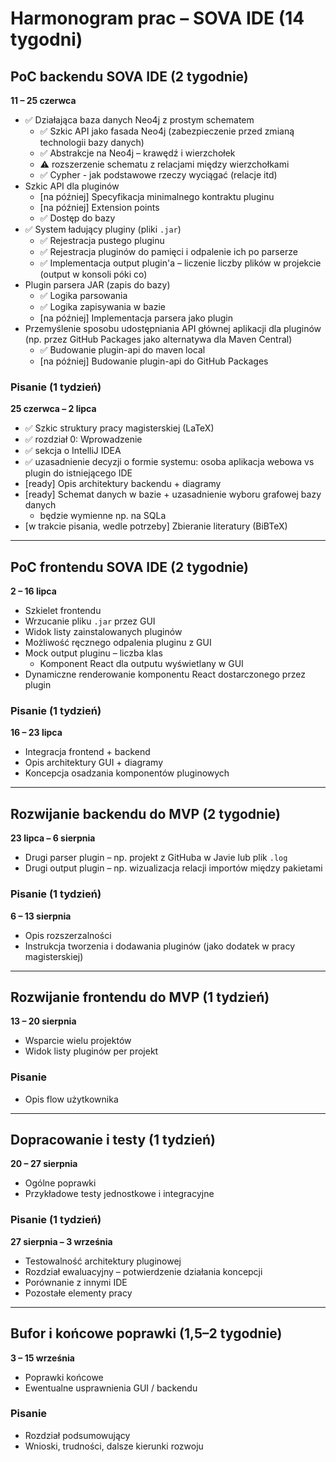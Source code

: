 # Harmonogram prac – SOVA IDE (14 tygodni)

## PoC backendu SOVA IDE (2 tygodnie)  
**11 – 25 czerwca**

- ✅ Działająca baza danych Neo4j z prostym schematem
  + ✅ Szkic API jako fasada Neo4j (zabezpieczenie przed zmianą technologii bazy danych)
  + ✅ Abstrakcje na Neo4j – krawędź i wierzchołek
  + ⚠️ rozszerzenie schematu z relacjami między wierzchołkami
  + ✅ Cypher - jak podstawowe rzeczy wyciągać (relacje itd)
- Szkic API dla pluginów
  + [na później] Specyfikacja minimalnego kontraktu pluginu
  + [na później] Extension points
  + ✅ Dostęp do bazy
- ✅ System ładujący pluginy (pliki `.jar`)
  + ✅ Rejestracja pustego pluginu
  + ✅ Rejestracja pluginów do pamięci i odpalenie ich po parserze
  + ✅ Implementacja output plugin'a – liczenie liczby plików w projekcie (output w konsoli póki co)
- Plugin parsera JAR (zapis do bazy)
  + ✅ Logika parsowania
  + ✅ Logika zapisywania w bazie
  + [na później] Implementacja parsera jako plugin
- Przemyślenie sposobu udostępniania API głównej aplikacji dla pluginów (np. przez GitHub Packages jako alternatywa dla Maven Central)
  + ✅ Budowanie plugin-api do maven local
  + [na później] Budowanie plugin-api do GitHub Packages

### Pisanie (1 tydzień)  
**25 czerwca – 2 lipca**

- ✅ Szkic struktury pracy magisterskiej (LaTeX)
- ✅ rozdział 0: Wprowadzenie
- ✅ sekcja o IntelliJ IDEA
- ✅ uzasadnienie decyzji o formie systemu: osoba aplikacja webowa vs plugin do istniejącego IDE
- [ready] Opis architektury backendu + diagramy
- [ready] Schemat danych w bazie + uzasadnienie wyboru grafowej bazy danych
  + będzie wymienne np. na SQLa
- [w trakcie pisania, wedle potrzeby] Zbieranie literatury (BiBTeX)

---

## PoC frontendu SOVA IDE (2 tygodnie)  
**2 – 16 lipca**

- Szkielet frontendu
- Wrzucanie pliku `.jar` przez GUI
- Widok listy zainstalowanych pluginów
- Możliwość ręcznego odpalenia pluginu z GUI
- Mock output pluginu – liczba klas
  + Komponent React dla outputu wyświetlany w GUI
- Dynamiczne renderowanie komponentu React dostarczonego przez plugin

### Pisanie (1 tydzień)  
**16 – 23 lipca**

- Integracja frontend + backend
- Opis architektury GUI + diagramy
- Koncepcja osadzania komponentów pluginowych

---

## Rozwijanie backendu do MVP (2 tygodnie)  
**23 lipca – 6 sierpnia**

- Drugi parser plugin – np. projekt z GitHuba w Javie lub plik `.log`
- Drugi output plugin – np. wizualizacja relacji importów między pakietami

### Pisanie (1 tydzień)  
**6 – 13 sierpnia**

- Opis rozszerzalności
- Instrukcja tworzenia i dodawania pluginów (jako dodatek w pracy magisterskiej)

---

## Rozwijanie frontendu do MVP (1 tydzień)  
**13 – 20 sierpnia**

- Wsparcie wielu projektów
- Widok listy pluginów per projekt

### Pisanie

- Opis flow użytkownika

---

## Dopracowanie i testy (1 tydzień)  
**20 – 27 sierpnia**

- Ogólne poprawki
- Przykładowe testy jednostkowe i integracyjne

### Pisanie (1 tydzień)  
**27 sierpnia – 3 września**

- Testowalność architektury pluginowej
- Rozdział ewaluacyjny – potwierdzenie działania koncepcji
- Porównanie z innymi IDE
- Pozostałe elementy pracy

---

## Bufor i końcowe poprawki (1,5–2 tygodnie)  
**3 – 15 września**

- Poprawki końcowe
- Ewentualne usprawnienia GUI / backendu

### Pisanie

- Rozdział podsumowujący
- Wnioski, trudności, dalsze kierunki rozwoju
